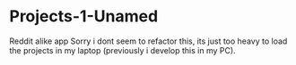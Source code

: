 # Projects-1-Unamed
Reddit alike app
Sorry i dont seem to refactor this, its just too heavy to load the projects in my laptop (previously i develop this in my PC). 
